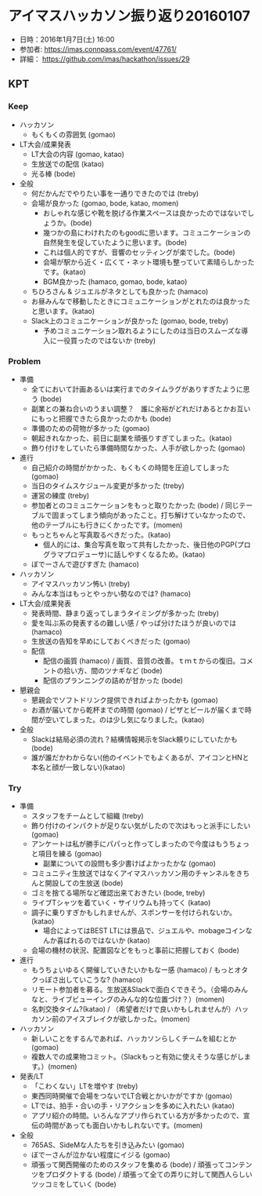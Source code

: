 アイマスハッカソン振り返り20160107
===

- 日時：2016年1月7日(土) 16:00
- 参加者: https://imas.connpass.com/event/47761/
- 詳細： https://github.com/imas/hackathon/issues/29

## KPT

### Keep

- ハッカソン
  - もくもくの雰囲気 (gomao)
- LT大会/成果発表
  - LT大会の内容 (gomao, katao)
  - 生放送での配信 (katao)
  - 光る棒 (bode)
- 全般
  - 何だかんだでやりたい事を一通りできたのでは (treby)
  - 会場が良かった (gomao, bode, katao, momen)
    - おしゃれな感じや靴を脱げる作業スペースは良かったのではないでしょうか。(bode)
    - 幾つかの島にわけれたのもgoodに思います。コミュニケーションの自然発生を促していたように思います。(bode)
    - これは個人的ですが、音響のセッティングが楽でした。(bode)
    - 会場が駅から近く・広くて・ネット環境も整っていて素晴らしかったです。(katao)
    - BGM良かった (hamaco, gomao, bode, katao)
  - ちひろさん & ジュエルがネタとしても良かった (hamaco)
  - お昼みんなで移動したときにコミュニケーションがとれたのは良かったと思います。(katao)
  - Slack上のコミュニケーションが良かった (gomao, bode, treby)
    - 予めコミュニケーション取れるようにしたのは当日のスムーズな導入に一役買ったのではないか (treby)

### Problem

- 準備
  - 全てにおいて計画あるいは実行までのタイムラグがありすぎたように思う (bode)
  - 副業との兼ね合いのうまい調整？　誰に余裕がどれだけあるとかお互いにもっと把握できたら良かったのかも (bode)
  - 準備のための荷物が多かった (gomao)
  - 朝起きれなかった、前日に副業を頑張りすぎてしまった。(katao)
  - 飾り付けをしていたら準備時間なかった、人手が欲しかった (gomao)
- 進行
  - 自己紹介の時間がかかった、もくもくの時間を圧迫してしまった (gomao)
  - 当日のタイムスケジュール変更が多かった (treby)
  - 運営の練度 (treby)
  - 参加者とのコミュニケーションをもっと取りたかった (bode) /  同じテーブルで固まってしまう傾向があったこと。打ち解けていなかったので、他のテーブルにも行きにくかったです。(momen)
  - もっとちゃんと写真取るべきだった。(katao)
    - 個人的には、集合写真を取って共有したかった、後日他のPGP(プログラマプロデューサ)に話しやすくなるため。(katao)
  - ぼでーさんで遊びすぎた (hamaco)
- ハッカソン
  - アイマスハッカソン怖い (treby)
  - みんな本当はもっとやっかい勢なのでは? (hamaco)
- LT大会/成果発表
  - 発表時間、静まり返ってしまうタイミングが多かった (treby)
  - 愛を叫ぶ系の発表するの難しい感 / やっぱ分けたほうが良いのでは (hamaco)
  - 生放送の告知を早めにしておくべきだった (gomao)
  - 配信
    - 配信の画質 (hamaco) / 画質、音質の改善。ｔｍｔからの復旧。コメントの拾い方、間のツナギなど (bode)
    - 配信のプランニングの詰めが甘かった (bode)
- 懇親会
  - 懇親会でソフトドリンク提供できればよかったかも (gomao)
  - お酒が届いてから乾杯までの時間 (gomao) / ピザとビールが届くまで時間が空いてしまった。のは少し気になりました。(katao)
- 全般
  - Slackは結局必須の流れ？結構情報掲示をSlack頼りにしていたかも (bode)
  - 誰が誰だかわからない(他のイベントでもよくあるが、アイコンとHNと本名と顔が一致しない)(katao)

### Try

- 準備
  - スタッフをチームとして組織 (treby)
  - 飾り付けのインパクトが足りない気がしたので次はもっと派手にしたい (gomao)
  - アンケートは私が勝手にパパっと作ってしまったので今度はもうちょっと項目を練る (gomao)
    - 副業についての設問も多少書けばよかったかな (gomao)
  - コミュニティ生放送ではなくアイマスハッカソン用のチャンネルをきちんと開設しての生放送 (bode)
  - ゴミを捨てる場所など確認出来ておきたい (bode, treby)
  - ライブTシャツを着ていく・サイリウムも持ってく (katao)
  - 調子に乗りすぎかもしれませんが、スポンサーを付けられないか。 (katao)
    - 場合によってはBEST LTには景品で、ジュエルや、mobageコインなんか喜ばれるのではないか (katao)
  - 会場の機材の状況、配置図などをもっと事前に把握しておく (bode)
- 進行
  - もうちょいゆるく開催していきたいかもなー感 (hamaco) / もっとオタクっぽさ出していこうな? (hamaco)
  - リモート参加者を募る。生放送&Slackで面白くできそう。（会場のみんなと、ライブビューイングのみんな的な位置づけ？）(momen)
  - 名刺交換タイム?(katao) / （希望者だけで良いかもしれませんが）ハッカソン前のアイスブレイクが欲しかった。(momen)
- ハッカソン
  - 新しいことをするんであれば、ハッカソンらしくチームを組むとか (gomao) 
  - 複数人での成果物コミット。（Slackもっと有効に使えそうな感じがします。）(momen)
- 発表/LT
  - 「こわくない」LTを増やす (treby)
  - 東西同時開催で会場をつないでLT合戦とかいかがですか (gomao)
  - LTでは、拍手・合いの手・リアクションを多めに入れたい (katao)
  - アプリ紹介の時間。いろんなアプリ作られている方が多かったので、宣伝の時間があっても面白いかもしれないです。(momen)
- 全般
  - 765AS、SideMな人たちを引き込みたい (gomao)
  - ぼでーさんが泣かない程度にイジる (gomao)
  - 頑張って関西開催のためのスタッフを集める (bode) / 頑張ってコンテンツをプロダクトする (bode) / 頑張って全ての弄りに対して関西人らしいツッコミをしていく (bode)
